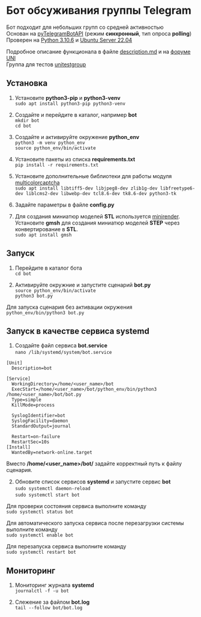 # Бот обсуживания группы Telegram

Бот подходит для небольших групп со средней активностью  
Основан на [pyTelegramBotAPI](https://pypi.org/project/pyTelegramBotAPI) (режим **синхронный**, тип опроса **polling**)  
Проверен на [Python 3.10.6](https://www.python.org) и [Ubuntu Server 22.04](https://ubuntu.com/download/server)  

Подробное описание функционала в файле [description.md](description.md) и на [форуме UNI](https://uni3d.store/viewtopic.php?t=1090)  
Группа для тестов [unitestgroup](https://t.me/unitestgroup)

## Установка

1. Установите **python3-pip** и **python3-venv**  
`sudo apt install python3-pip python3-venv`

2. Создайте и перейдите в каталог, например **bot**  
`mkdir bot`  
`cd bot`

3. Создайте и активируйте окружение **python_env**  
`python3 -m venv python_env`  
`source python_env/bin/activate`

4. Установите пакеты из списка **requirements.txt**  
`pip install -r requirements.txt`

5. Установите дополнительные библиотеки для работы модуля [multicolorcaptcha](https://pypi.org/project/multicolorcaptcha)  
`sudo apt install libtiff5-dev libjpeg8-dev zlib1g-dev libfreetype6-dev liblcms2-dev libwebp-dev tcl8.6-dev tk8.6-dev python3-tk`

6. Задайте параметры в файле **config.py**

7. Для создания миниатюр моделей **STL** используется [minirender](https://github.com/aslze/minirender).  
Установите **gmsh** для создания миниатюр моделей **STEP** через конвертирование в **STL**.  
`sudo apt install gmsh`  

## Запуск

1. Перейдите в каталог бота  
`cd bot`

2. Активируйте окружние и запустите сценарий **bot.py**  
`source python_env/bin/activate`  
`python3 bot.py` 

Для запуска сценария без активации окружения  
`python_env/bin/python3 bot.py`

## Запуск в качестве сервиса systemd

1. Создайте файл сервиса **bot.service**  
`nano /lib/systemd/system/bot.service`  

  
```
[Unit]
  Description=bot
 
[Service]
  WorkingDirectory=/home/<user_name>/bot
  ExecStart=/home/<user_name>/bot/python_env/bin/python3 /home/<user_name>/bot/bot.py
  Type=simple
  KillMode=process
 
  SyslogIdentifier=bot
  SyslogFacility=daemon
  StandardOutput=journal 
  
  Restart=on-failure
  RestartSec=10s
[Install]
  WantedBy=network-online.target
```  

Вместо **/home/<user_name>/bot/** задайте корректный путь к файлу сценария.

2. Обновите список сервисов **systemd** и запустите сервис **bot**  
`sudo systemctl daemon-reload`  
`sudo systemctl start bot`

Для проверки состояния сервиса выполните команду  
`sudo systemctl status bot`

Для автоматического запуска сервиса после перезагрузки системы выполните команду  
`sudo systemctl enable bot`

Для перезапуска сервиса выполните команду  
`sudo systemctl restart bot`

## Мониторинг

1. Мониторинг журнала **systemd**  
`journalctl -f -u bot`

2. Слежение за файлом **bot.log**  
`tail --follow bot/bot.log`